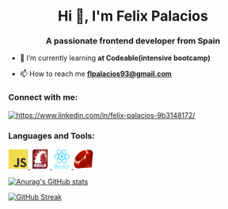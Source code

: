 <h1 align="center">Hi 👋, I'm Felix Palacios</h1>
<h3 align="center">A passionate frontend developer from Spain</h3>

- 🌱 I’m currently learning **at Codeable(intensive bootcamp)**

- 📫 How to reach me **flpalacios93@gmail.com**

<h3 align="left">Connect with me:</h3>
<p align="left">
<a href="https://linkedin.com/in/https://www.linkedin.com/in/felix-palacios-9b3148172/" target="blank"><img align="center" src="https://raw.githubusercontent.com/rahuldkjain/github-profile-readme-generator/master/src/images/icons/Social/linked-in-alt.svg" alt="https://www.linkedin.com/in/felix-palacios-9b3148172/" height="30" width="40" /></a>
</p>

<h3 align="left">Languages and Tools:</h3>
<p align="left"> <a href="https://developer.mozilla.org/en-US/docs/Web/JavaScript" target="_blank" rel="noreferrer"> <img src="https://raw.githubusercontent.com/devicons/devicon/master/icons/javascript/javascript-original.svg" alt="javascript" width="40" height="40"/> </a> <a href="https://rubyonrails.org" target="_blank" rel="noreferrer"> <img src="https://raw.githubusercontent.com/devicons/devicon/master/icons/rails/rails-original-wordmark.svg" alt="rails" width="40" height="40"/> </a> <a href="https://reactjs.org/" target="_blank" rel="noreferrer"> <img src="https://raw.githubusercontent.com/devicons/devicon/master/icons/react/react-original-wordmark.svg" alt="react" width="40" height="40"/> </a> <a href="https://www.ruby-lang.org/en/" target="_blank" rel="noreferrer"> <img src="https://raw.githubusercontent.com/devicons/devicon/master/icons/ruby/ruby-original.svg" alt="ruby" width="40" height="40"/> </a> </p>


[![Anurag's GitHub stats](https://github-readme-stats.vercel.app/api?username=flap93&count_private=true&show_icons=true&theme=dark)](https://github.com/flap93/github-readme-stats)

[![GitHub Streak](https://github-readme-streak-stats.herokuapp.com/?user=flap93&theme=dark)](https://git.io/streak-stats)
